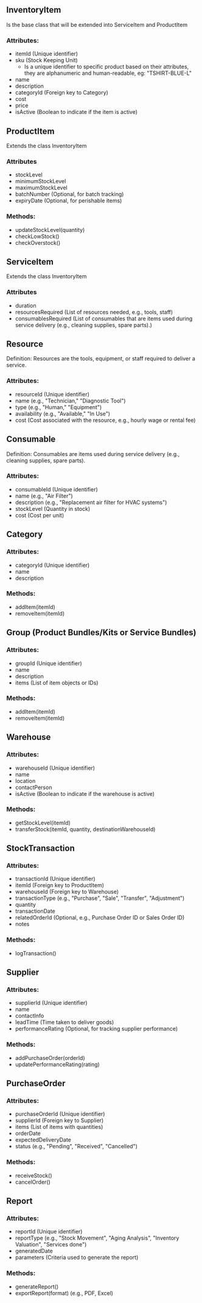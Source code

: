 ## InventoryItem
Is the base class that will be extended into ServiceItem and ProductItem

### Attributes:
- itemId (Unique identifier)
- sku (Stock Keeping Unit)
  - Is a unique identifier to specific product based on their attributes, they are alphanumeric and human-readable, eg: "TSHIRT-BLUE-L"
- name
- description
- categoryId (Foreign key to Category)
- cost
- price
- isActive (Boolean to indicate if the item is active)

## ProductItem
Extends the class InventoryItem

### Attributes
- stockLevel
- minimumStockLevel
- maximumStockLevel
- batchNumber (Optional, for batch tracking)
- expiryDate (Optional, for perishable items)
### Methods:
- updateStockLevel(quantity)
- checkLowStock()
- checkOverstock()

## ServiceItem
Extends the class InventoryItem

### Attributes
- duration
- resourcesRequired (List of resources needed, e.g., tools, staff)
- consumablesRequired (List of consumables that are items used during service delivery (e.g., cleaning supplies, spare parts).)

## Resource
   Definition: Resources are the tools, equipment, or staff required to deliver a service.

### Attributes:
- resourceId (Unique identifier)
- name (e.g., "Technician," "Diagnostic Tool")
- type (e.g., "Human," "Equipment")
- availability (e.g., "Available," "In Use")
- cost (Cost associated with the resource, e.g., hourly wage or rental fee)

## Consumable
Definition: Consumables are items used during service delivery (e.g., cleaning supplies, spare parts).

### Attributes:
- consumableId (Unique identifier)
- name (e.g., "Air Filter")
- description (e.g., "Replacement air filter for HVAC systems")
- stockLevel (Quantity in stock)
- cost (Cost per unit)

## Category
### Attributes:
- categoryId (Unique identifier)
- name
- description

### Methods:
- addItem(itemId)
- removeItem(itemId)

## Group (Product Bundles/Kits or Service Bundles)
### Attributes:
- groupId (Unique identifier)
- name
- description
- items (List of item objects or IDs)

### Methods:
- addItem(itemId)
- removeItem(itemId)

## Warehouse
### Attributes:
- warehouseId (Unique identifier)
- name
- location
- contactPerson
- isActive (Boolean to indicate if the warehouse is active)

### Methods:
- getStockLevel(itemId)
- transferStock(itemId, quantity, destinationWarehouseId)

## StockTransaction
### Attributes:
- transactionId (Unique identifier)
- itemId (Foreign key to ProductItem)
- warehouseId (Foreign key to Warehouse)
- transactionType (e.g., "Purchase", "Sale", "Transfer", "Adjustment")
- quantity
- transactionDate
- relatedOrderId (Optional, e.g., Purchase Order ID or Sales Order ID)
- notes

### Methods:
- logTransaction()

## Supplier
### Attributes:
- supplierId (Unique identifier)
- name
- contactInfo
- leadTime (Time taken to deliver goods)
- performanceRating (Optional, for tracking supplier performance)

### Methods:
- addPurchaseOrder(orderId)
- updatePerformanceRating(rating)

## PurchaseOrder
### Attributes:
- purchaseOrderId (Unique identifier)
- supplierId (Foreign key to Supplier)
- items (List of items with quantities)
- orderDate
- expectedDeliveryDate
- status (e.g., "Pending", "Received", "Cancelled")

### Methods:
- receiveStock()
- cancelOrder()

## Report
### Attributes:
- reportId (Unique identifier)
- reportType (e.g., "Stock Movement", "Aging Analysis", "Inventory Valuation", "Services done")
- generatedDate
- parameters (Criteria used to generate the report)

### Methods:
- generateReport()
- exportReport(format) (e.g., PDF, Excel)

